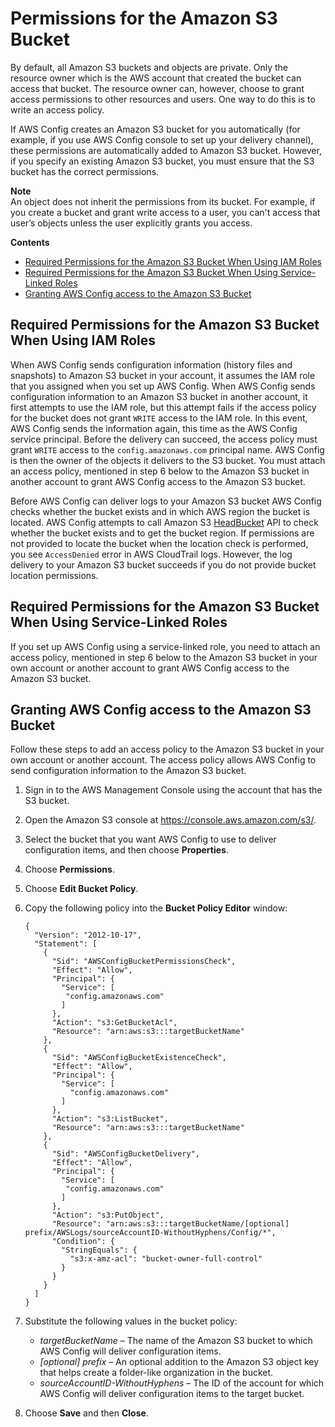 # Permissions for the Amazon S3 Bucket<a name="s3-bucket-policy"></a>

By default, all Amazon S3 buckets and objects are private\. Only the resource owner which is the AWS account that created the bucket can access that bucket\. The resource owner can, however, choose to grant access permissions to other resources and users\. One way to do this is to write an access policy\.

If AWS Config creates an Amazon S3 bucket for you automatically \(for example, if you use AWS Config console to set up your delivery channel\), these permissions are automatically added to Amazon S3 bucket\. However, if you specify an existing Amazon S3 bucket, you must ensure that the S3 bucket has the correct permissions\.

**Note**  
An object does not inherit the permissions from its bucket\. For example, if you create a bucket and grant write access to a user, you can't access that user’s objects unless the user explicitly grants you access\.

**Contents**
+ [Required Permissions for the Amazon S3 Bucket When Using IAM Roles](#required-permissions-in-another-account)
+ [Required Permissions for the Amazon S3 Bucket When Using Service\-Linked Roles](#required-permissions-using-servicelinkedrole)
+ [Granting AWS Config access to the Amazon S3 Bucket](#granting-access-in-another-account)

## Required Permissions for the Amazon S3 Bucket When Using IAM Roles<a name="required-permissions-in-another-account"></a>

When AWS Config sends configuration information \(history files and snapshots\) to Amazon S3 bucket in your account, it assumes the IAM role that you assigned when you set up AWS Config\. When AWS Config sends configuration information to an Amazon S3 bucket in another account, it first attempts to use the IAM role, but this attempt fails if the access policy for the bucket does not grant `WRITE` access to the IAM role\. In this event, AWS Config sends the information again, this time as the AWS Config service principal\. Before the delivery can succeed, the access policy must grant `WRITE` access to the `config.amazonaws.com` principal name\. AWS Config is then the owner of the objects it delivers to the S3 bucket\. You must attach an access policy, mentioned in step 6 below to the Amazon S3 bucket in another account to grant AWS Config access to the Amazon S3 bucket\.

Before AWS Config can deliver logs to your Amazon S3 bucket AWS Config checks whether the bucket exists and in which AWS region the bucket is located\. AWS Config attempts to call Amazon S3 [HeadBucket](https://docs.aws.amazon.com/AmazonS3/latest/API/API_RESTBucketHEAD.html) API to check whether the bucket exists and to get the bucket region\. If permissions are not provided to locate the bucket when the location check is performed, you see `AccessDenied` error in AWS CloudTrail logs\. However, the log delivery to your Amazon S3 bucket succeeds if you do not provide bucket location permissions\.

## Required Permissions for the Amazon S3 Bucket When Using Service\-Linked Roles<a name="required-permissions-using-servicelinkedrole"></a>

If you set up AWS Config using a service\-linked role, you need to attach an access policy, mentioned in step 6 below to the Amazon S3 bucket in your own account or another account to grant AWS Config access to the Amazon S3 bucket\.

## Granting AWS Config access to the Amazon S3 Bucket<a name="granting-access-in-another-account"></a>

Follow these steps to add an access policy to the Amazon S3 bucket in your own account or another account\. The access policy allows AWS Config to send configuration information to the Amazon S3 bucket\.

1. Sign in to the AWS Management Console using the account that has the S3 bucket\.

1. Open the Amazon S3 console at [https://console\.aws\.amazon\.com/s3/](https://console.aws.amazon.com/s3/)\.

1. Select the bucket that you want AWS Config to use to deliver configuration items, and then choose **Properties**\. 

1. Choose **Permissions**\.

1. Choose **Edit Bucket Policy**\.

1. Copy the following policy into the **Bucket Policy Editor** window:

   ```
   {
     "Version": "2012-10-17",
     "Statement": [
       {
         "Sid": "AWSConfigBucketPermissionsCheck",
         "Effect": "Allow",
         "Principal": {
           "Service": [
            "config.amazonaws.com"
           ]
         },
         "Action": "s3:GetBucketAcl",
         "Resource": "arn:aws:s3:::targetBucketName"
       },
       {
         "Sid": "AWSConfigBucketExistenceCheck",
         "Effect": "Allow",
         "Principal": {
           "Service": [
             "config.amazonaws.com"
           ]
         },
         "Action": "s3:ListBucket",
         "Resource": "arn:aws:s3:::targetBucketName"
       },
       {
         "Sid": "AWSConfigBucketDelivery",
         "Effect": "Allow",
         "Principal": {
           "Service": [
            "config.amazonaws.com"    
           ]
         },
         "Action": "s3:PutObject",
         "Resource": "arn:aws:s3:::targetBucketName/[optional] prefix/AWSLogs/sourceAccountID-WithoutHyphens/Config/*",
         "Condition": { 
           "StringEquals": { 
             "s3:x-amz-acl": "bucket-owner-full-control"
           }
         }
       }
     ]
   }
   ```

1. Substitute the following values in the bucket policy:
   + *targetBucketName* – The name of the Amazon S3 bucket to which AWS Config will deliver configuration items\.
   + *\[optional\] prefix* – An optional addition to the Amazon S3 object key that helps create a folder\-like organization in the bucket\.
   + *sourceAccountID\-WithoutHyphens* – The ID of the account for which AWS Config will deliver configuration items to the target bucket\.

1. Choose **Save** and then **Close**\.